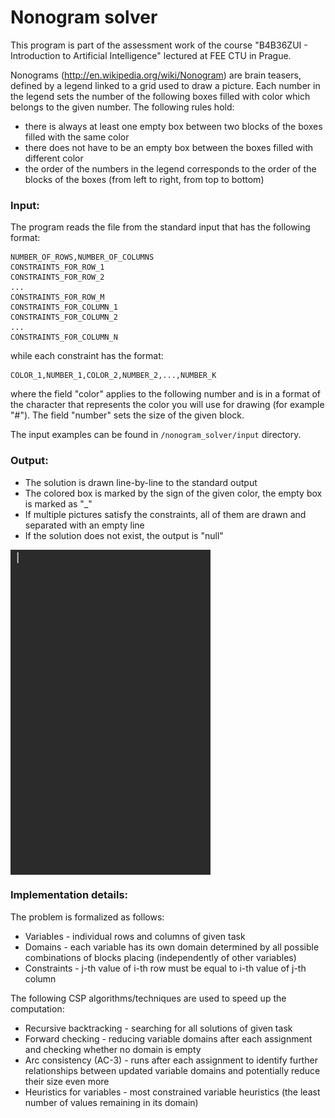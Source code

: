 # Nonogram solver

This program is part of the assessment work of the course "B4B36ZUI - Introduction to Artificial Intelligence" lectured at FEE CTU in Prague.

Nonograms (http://en.wikipedia.org/wiki/Nonogram) are brain teasers, defined by a legend linked to a grid used to draw a picture. Each number in the legend sets the number of the following boxes filled with color which belongs to the given number. The following rules hold:

- there is always at least one empty box between two blocks of the boxes filled with the same color
- there does not have to be an empty box between the boxes filled with different color
- the order of the numbers in the legend corresponds to the order of the blocks of the boxes (from left to right, from top to bottom)

### Input:

The program reads the file from the standard input that has the following format:

```
NUMBER_OF_ROWS,NUMBER_OF_COLUMNS
CONSTRAINTS_FOR_ROW_1
CONSTRAINTS_FOR_ROW_2
...
CONSTRAINTS_FOR_ROW_M
CONSTRAINTS_FOR_COLUMN_1
CONSTRAINTS_FOR_COLUMN_2
...
CONSTRAINTS_FOR_COLUMN_N
```

while each constraint has the format:

```
COLOR_1,NUMBER_1,COLOR_2,NUMBER_2,...,NUMBER_K
```

where the field "color" applies to the following number and is in a format of the character that represents the color you will use for drawing (for example "#"). The field "number" sets the size of the given block.

The input examples can be found in `/nonogram_solver/input` directory.

### Output:

- The solution is drawn line-by-line to the standard output
- The colored box is marked by the sign of the given color, the empty box is marked as "_"
- If multiple pictures satisfy the constraints, all of them are drawn and separated with an empty line
- If the solution does not exist, the output is "null"

<a href="link" style="text-align: center">
<img src="https://github.com/valenpe7/nonogram_solver/blob/master/nonogram_solver.gif" align="center">
</a>

### Implementation details:

The problem is formalized as follows:

* Variables - individual rows and columns of given task
* Domains - each variable has its own domain determined by all possible combinations of blocks placing (independently of other variables)
* Constraints - j-th value of i-th row must be equal to i-th value of j-th column

The following CSP algorithms/techniques are used to speed up the computation:

* Recursive backtracking - searching for all solutions of given task
* Forward checking - reducing variable domains after each assignment and checking whether no domain is empty
* Arc consistency (AC-3) - runs after each assignment to identify further relationships between updated variable domains and potentially reduce their size even more
* Heuristics for variables - most constrained variable heuristics (the least number of values remaining in its domain)
